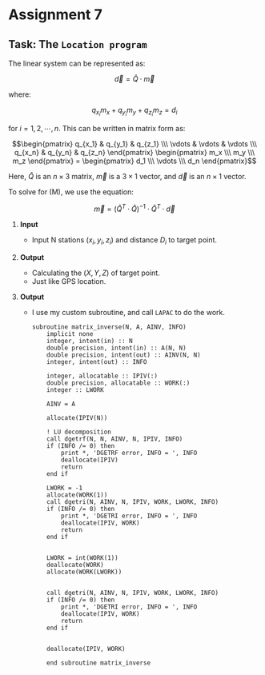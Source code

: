 # Assignment 7

## Task: The `Location program`

The linear system can be represented as:

$$
\overrightarrow{d} = \hat Q \cdot \overrightarrow{m}
$$

where:

$$
q_{x_i} m_x + q_{y_i} m_y + q_{z_i} m_z = d_i
$$

for $i = 1, 2, \cdots, n$. This can be written in matrix form as:

```math
\begin{pmatrix}
q_{x_1} & q_{y_1} & q_{z_1} \\\
\vdots & \vdots & \vdots \\\
q_{x_n} & q_{y_n} & q_{z_n}
\end{pmatrix}
\begin{pmatrix}
m_x \\\
m_y \\\
m_z
\end{pmatrix}
=
\begin{pmatrix}
d_1 \\\
\vdots \\\
d_n
\end{pmatrix}
```

Here, $\hat Q$ is an $n \times 3$ matrix, $\overrightarrow{m}$ is a $3 \times 1$ vector, and $\overrightarrow{d}$ is an $n \times 1$ vector.

To solve for \(M\), we use the equation:

$$ 
\overrightarrow{m} =  \left( \hat Q^{T} \cdot \hat Q \right)^{-1} \cdot \hat Q^{T} \cdot \overrightarrow{d} 
$$


1. **Input**
   - Input N stations $(x_i,y_i,z_i)$ and distance $D_i$ to target point.

2. **Output**
   - Calculating the $(X,Y,Z)$ of target point. 
   - Just like GPS location.
3. **Output**
   - I use my custom subroutine, and call `LAPAC` to do the work.
        ```FORTRAN
        subroutine matrix_inverse(N, A, AINV, INFO)
            implicit none
            integer, intent(in) :: N
            double precision, intent(in) :: A(N, N)
            double precision, intent(out) :: AINV(N, N)
            integer, intent(out) :: INFO

            integer, allocatable :: IPIV(:)
            double precision, allocatable :: WORK(:)
            integer :: LWORK

            AINV = A

            allocate(IPIV(N))

            ! LU decomposition
            call dgetrf(N, N, AINV, N, IPIV, INFO)
            if (INFO /= 0) then
                print *, 'DGETRF error, INFO = ', INFO
                deallocate(IPIV)
                return
            end if

            LWORK = -1
            allocate(WORK(1))
            call dgetri(N, AINV, N, IPIV, WORK, LWORK, INFO)
            if (INFO /= 0) then
                print *, 'DGETRI error, INFO = ', INFO
                deallocate(IPIV, WORK)
                return
            end if


            LWORK = int(WORK(1))
            deallocate(WORK)
            allocate(WORK(LWORK))


            call dgetri(N, AINV, N, IPIV, WORK, LWORK, INFO)
            if (INFO /= 0) then
                print *, 'DGETRI error, INFO = ', INFO
                deallocate(IPIV, WORK)
                return
            end if


            deallocate(IPIV, WORK)

            end subroutine matrix_inverse
        ```